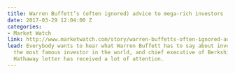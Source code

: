 ```yaml
---
title: Warren Buffett’s (often ignored) advice to mega-rich investors
date: 2017-03-29 12:04:00 Z
categories:
- Market Watch
link: http://www.marketwatch.com/story/warren-buffetts-often-ignored-advice-to-mega-rich-investors-2017-03-13
lead: Everybody wants to hear what Warren Buffett has to say about investing. He’s
  the most famous investor in the world, and chief executive of Berkshire Hathaway. So it is no surprise that his 2016 Berkshire
  Hathaway letter has received a lot of attention.
---
```


